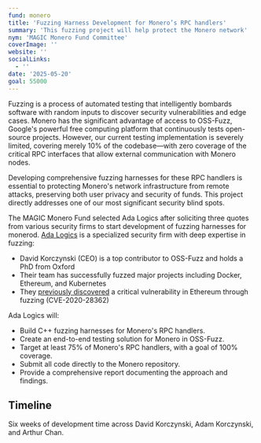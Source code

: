 ```yaml
---
fund: monero
title: 'Fuzzing Harness Development for Monero’s RPC handlers'
summary: 'This fuzzing project will help protect the Monero network'
nym: 'MAGIC Monero Fund Committee'
coverImage: ''
website: ''
socialLinks:
  - ''
date: '2025-05-20'
goal: 55000
---
```


Fuzzing is a process of automated testing that intelligently bombards software with random inputs to discover security vulnerabilities and edge cases. Monero has the significant advantage of access to OSS-Fuzz, Google's powerful free computing platform that continuously tests open-source projects. However, our current testing implementation is severely limited, covering merely 10% of the codebase—with zero coverage of the critical RPC interfaces that allow external communication with Monero nodes.

Developing comprehensive fuzzing harnesses for these RPC handlers is essential to protecting Monero's network infrastructure from remote attacks, preserving both user privacy and security of funds. This project directly addresses one of our most significant security blind spots.

The MAGIC Monero Fund selected Ada Logics after soliciting three quotes from various security firms to start development of fuzzing harnesses for monerod. [Ada Logics](https://adalogics.com) is a specialized security firm with deep expertise in fuzzing:

* David Korczynski (CEO) is a top contributor to OSS-Fuzz and holds a PhD from Oxford
* Their team has successfully fuzzed major projects including Docker, Ethereum, and Kubernetes
* They [previously discovered](https://adalogics.com/blog/the-importance-of-continuity-in-fuzzing-cve-2020-28362) a critical vulnerability in Ethereum through fuzzing (CVE-2020-28362)

Ada Logics will:

* Build C++ fuzzing harnesses for Monero's RPC handlers.
* Create an end-to-end testing solution for Monero in OSS-Fuzz.
* Target at least 75% of Monero's RPC handlers, with a goal of 100% coverage.
* Submit all code directly to the Monero repository.
* Provide a comprehensive report documenting the approach and findings.

## Timeline

Six weeks of development time across David Korczynski, Adam Korczynski, and Arthur Chan.
